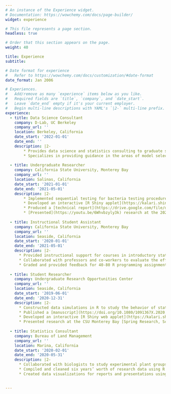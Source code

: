 ```yaml
---
# An instance of the Experience widget.
# Documentation: https://wowchemy.com/docs/page-builder/
widget: experience

# This file represents a page section.
headless: true

# Order that this section appears on the page.
weight: 40

title: Experience
subtitle:

# Date format for experience
#   Refer to https://wowchemy.com/docs/customization/#date-format
date_format: Jan 2006

# Experiences.
#   Add/remove as many `experience` items below as you like.
#   Required fields are `title`, `company`, and `date_start`.
#   Leave `date_end` empty if it's your current employer.
#   Begin multi-line descriptions with YAML's `|2-` multi-line prefix.
experience:
  - title: Data Science Consultant
    company: D-Lab, UC Berkeley
    company_url: ''
    location: Berkeley, California
    date_start: '2022-01-01'
    date_end: ''
    description: |2-
        * Provides data science and statistics consulting to graduate students, visiting scholars, and UC Berkeley staff 
        * Specializes in providing guidance in the areas of model selection, implementing cross validation, and statistical programming techniques
        
  - title: Undergraduate Researcher
    company: California State University, Monterey Bay
    company_url: ''
    location: Salinas, California
    date_start: '2021-01-01'
    date_end: '2021-05-01'
    description: |2-
        * Implemented sequential testing for bacteria testing procedures at local farms, which reduced sample sizes and improved efficiency up to 87%
        * Developed an interactive [R Shiny applet](https://kalari.shinyapps.io/SPRT/) that guides users through their statistical analysis
        * Produced a [technical report](https://drive.google.com/file/d/1TUeJkhX2tuO7torrmeWhVP0KJaZ0Ls-l/view?usp=sharing) that outlined statistical methodology, simulation results, and applied examples
        * [Presented](https://youtu.be/6Whvbzyly3k) research at the 2021 CSUMB Math/Stat Capstone Festival
        
  - title: Instructional Student Assistant
    company: California State University, Monterey Bay
    company_url: ''
    location: Seaside, California
    date_start: '2020-01-01'
    date_end: '2021-05-01'
    description: |2-
      * Provided instructional support for courses in introductory statistics and generalized linear models
      * Collaborated with professors and co-workers to evaluate the efficiency and accuracy of student work 
      * Graded and provided feedback for 40-80 R programming assignments weekly
      
  - title: Student Researcher
    company: Undergraduate Research Opportunities Center
    company_url: ''
    location: Seaside, California
    date_start: '2019-06-01'
    date_end: '2020-12-31'
    description: |2-
      * Constructed data simulations in R to study the behavior of statistical methods
      * Published a [manuscript](https://doi.org/10.1080/1091367X.2020.1853130) on the application of Bayesian statistics to measurement comparison studies
      * Developed an interactive [R Shiny web applet](https://kalari.shinyapps.io/BBAA/) that produces analysis results, interpretations, and visualizations 
      * Presented research at the CSU Monterey Bay [Spring Research, Scholarship, & Creative Activity Showcase](https://csumb.edu/uroc/research-scholarship-creative-activity-spring-showcase-0)
      
  - title: Statistics Consultant
    company: Bureau of Land Management
    company_url: ''
    location: Marina, California
    date_start: '2020-02-01'
    date_end: '2020-05-31'
    description: |2-
      * Collaborated with biologists to study experimental plant groups using nonparametric statistics
      * Compiled and cleaned six years’ worth of research data using R and Excel
      * Created data visualizations for reports and presentations using ggplot2
  

---
```

